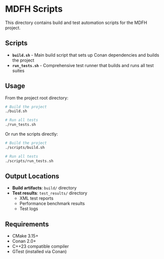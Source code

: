 # MDFH Scripts

This directory contains build and test automation scripts for the MDFH project.

## Scripts

- **`build.sh`** - Main build script that sets up Conan dependencies and builds the project
- **`run_tests.sh`** - Comprehensive test runner that builds and runs all test suites

## Usage

From the project root directory:

```bash
# Build the project
./build.sh

# Run all tests
./run_tests.sh
```

Or run the scripts directly:

```bash
# Build the project
./scripts/build.sh

# Run all tests  
./scripts/run_tests.sh
```

## Output Locations

- **Build artifacts**: `build/` directory
- **Test results**: `test_results/` directory
  - XML test reports
  - Performance benchmark results
  - Test logs

## Requirements

- CMake 3.15+
- Conan 2.0+
- C++23 compatible compiler
- GTest (installed via Conan) 